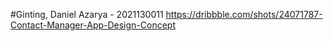 #Ginting, Daniel Azarya - 2021130011
https://dribbble.com/shots/24071787-Contact-Manager-App-Design-Concept